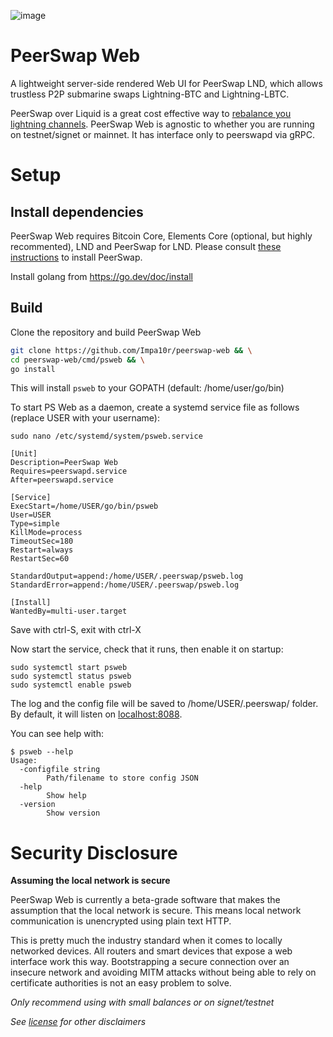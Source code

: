 ![image](https://github.com/Impa10r/peerswap-web/assets/101550606/16f8a697-d0d7-4905-923c-4a1490ae0e63)

# PeerSwap Web
A lightweight server-side rendered Web UI for PeerSwap LND, which allows trustless P2P submarine swaps Lightning-BTC and Lightning-LBTC. 

PeerSwap over Liquid is a great cost effective way to [rebalance you lightning channels](https://medium.com/@goryachev/liquid-rebalancing-of-lightning-channels-2dadf4b2397a). PeerSwap Web is agnostic to whether you are running on testnet/signet or mainnet. It has interface only to peerswapd via gRPC. 

# Setup

## Install dependencies

PeerSwap Web requires Bitcoin Core, Elements Core (optional, but highly recommented), LND and PeerSwap for LND. Please consult [these instructions](https://github.com/ElementsProject/peerswap/blob/master/docs/setup_lnd.md) to install PeerSwap.

Install golang from https://go.dev/doc/install

## Build

Clone the repository and build PeerSwap Web

```bash
git clone https://github.com/Impa10r/peerswap-web && \
cd peerswap-web/cmd/psweb && \
go install
```

This will install `psweb` to your GOPATH (default: /home/user/go/bin)

To start PS Web as a daemon, create a systemd service file as follows (replace USER with your username):

```
sudo nano /etc/systemd/system/psweb.service

[Unit]
Description=PeerSwap Web
Requires=peerswapd.service
After=peerswapd.service

[Service]
ExecStart=/home/USER/go/bin/psweb
User=USER
Type=simple
KillMode=process
TimeoutSec=180
Restart=always
RestartSec=60

StandardOutput=append:/home/USER/.peerswap/psweb.log
StandardError=append:/home/USER/.peerswap/psweb.log

[Install]
WantedBy=multi-user.target
```
Save with ctrl-S, exit with ctrl-X

Now start the service, check that it runs, then enable it on startup:
```
sudo systemctl start psweb
sudo systemctl status psweb
sudo systemctl enable psweb
```

The log and the config file will be saved to /home/USER/.peerswap/ folder. 
By default, it will listen on [localhost:8088](localhost:8088).

You can see help with:
```
$ psweb --help
Usage:
  -configfile string
        Path/filename to store config JSON
  -help
        Show help
  -version
        Show version
```

# Security Disclosure

**Assuming the local network is secure**

PeerSwap Web is currently a beta-grade software that makes the assumption that the local network is secure. This means local network communication is unencrypted using plain text HTTP. 

This is pretty much the industry standard when it comes to locally networked devices. All routers and smart devices that expose a web interface work this way. Bootstrapping a secure connection over an insecure network and avoiding MITM attacks without being able to rely on certificate authorities is not an easy problem to solve.

*Only recommend using with small balances or on signet/testnet*

*See [license](/LICENSE) for other disclaimers*
